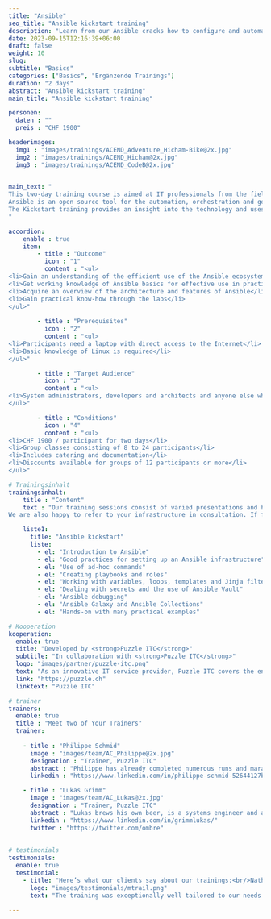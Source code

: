 ```yaml
---
title: "Ansible"
seo_title: "Ansible kickstart training"
description: "Learn from our Ansible cracks how to configure and automate Linux-based services."
date: 2023-09-15T12:16:39+06:00
draft: false
weight: 10
slug: 
subtitle: "Basics"
categories: ["Basics", "Ergänzende Trainings"]
duration: "2 days"
abstract: "Ansible kickstart training"
main_title: "Ansible kickstart training"

personen: 
  daten : ""
  preis : "CHF 1900"

headerimages:
  img1 : "images/trainings/ACEND_Adventure_Hicham-Bike@2x.jpg"
  img2 : "images/trainings/ACEND_Hicham@2x.jpg"
  img3 : "images/trainings/ACEND_CodeB@2x.jpg"
  

main_text: "
This two-day training course is aimed at IT professionals from the fields of system administration, architecture and software development who want to acquire a sound basic knowledge of Ansible.\n
Ansible is an open source tool for the automation, orchestration and general configuration and administration of computers. It combines software distribution, ad-hoc command execution and configuration management. The servers are managed via SSH, among other things, and no additional software is required on the system to be managed.\n
The Kickstart training provides an insight into the technology and uses hands-on labs to show how Ansible can be used efficiently.
"

accordion:
    enable : true
    item:
        - title : "Outcome"
          icon : "1"
          content : "<ul>
<li>Gain an understanding of the efficient use of the Ansible ecosystem</li>
<li>Get working knowledge of Ansible basics for effective use in practice</li>
<li>Acquire an overview of the architecture and features of Ansible</li>
<li>Gain practical know-how through the labs</li>
</ul>"
 
        - title : "Prerequisites"
          icon : "2"
          content : "<ul>
<li>Participants need a laptop with direct access to the Internet</li>
<li>Basic knowledge of Linux is required</li>
</ul>"

        - title : "Target Audience"
          icon : "3"
          content : "<ul>
<li>System administrators, developers and architects and anyone else who wants to understand Ansible and use it for automation.</li>
</ul>"

        - title : "Conditions"
          icon : "4"
          content : "<ul>
<li>CHF 1900 / participant for two days</li>
<li>Group classes consisting of 8 to 24 participants</li>
<li>Includes catering and documentation</li>
<li>Discounts available for groups of 12 participants or more</li>
</ul>"

# Trainingsinhalt
trainingsinhalt: 
    title : "Content"
    text : "Our training sessions consist of varied presentations and hands-on labs to convey their content in an exciting way.\n
We are also happy to refer to your infrastructure in consultation. If further content is required, we can make adjustments at your request."

    liste1:
      title: "Ansible kickstart"
      liste:
        - el: "Introduction to Ansible"
        - el: "Good practices for setting up an Ansible infrastructure"
        - el: "Use of ad-hoc commands"
        - el: "Creating playbooks and roles"
        - el: "Working with variables, loops, templates and Jinja filters"
        - el: "Dealing with secrets and the use of Ansible Vault"
        - el: "Ansible debugging"
        - el: "Ansible Galaxy and Ansible Collections"
        - el: "Hands-on with many practical examples"

# Kooperation
kooperation:
  enable: true
  title: "Developed by <strong>Puzzle ITC</strong>"
  subtitle: "In collaboration with <strong>Puzzle ITC</strong>"
  logo: "images/partner/puzzle-itc.png"
  text: "As an innovative IT service provider, Puzzle ITC covers the entire life cycle of business-critical applications and infrastructures. The company consistently relies on open source technologies and state-of-the-art methods. Various interdisciplinary teams work on projects in the areas of consulting, applications, delivery, infrastructure and our own open source solutions."
  link: "https://puzzle.ch"
  linktext: "Puzzle ITC"

# trainer
trainers:
  enable: true
  title : "Meet two of Your Trainers"
  trainer:
  
    - title : "Philippe Schmid"
      image : "images/team/AC_Philippe@2x.jpg"
      designation : "Trainer, Puzzle ITC"
      abstract : "Philippe has already completed numerous runs and marathons. He doesn't like this kind of effort in IT, so he automates everything that is possible."
      linkedin : "https://www.linkedin.com/in/philippe-schmid-52644127b/"

    - title : "Lukas Grimm"
      image : "images/team/AC_Lukas@2x.jpg"
      designation : "Trainer, Puzzle ITC"
      abstract : "Lukas brews his own beer, is a systems engineer and an educator. This makes him the perfect archetype of an acend trainer."
      linkedin : "https://www.linkedin.com/in/grimmlukas/"
      twitter : "https://twitter.com/ombre"
      
      
# testimonials
testimonials:
  enable: true
  testimonial:
    - title: "Here’s what our clients say about our trainings:<br/>Nathanael Weber, Bern"
      logo: "images/testimonials/mtrail.png"
      text: "The training was exceptionally well tailored to our needs. The practical exercises were just difficult enough that more questions about Helm arose and were answered competently by the instructor. Many thanks acend for this experience!"
  
---
```

